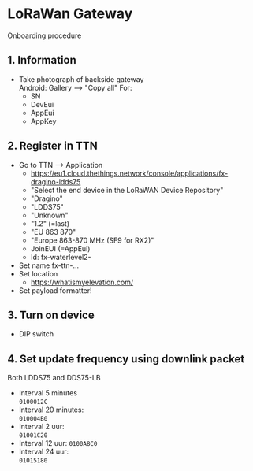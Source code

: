 
# LoRaWan Gateway

Onboarding procedure

## 1. Information

* Take photograph of backside gateway  
  Android: Gallery --> "Copy all"
  For:
	* SN
	* DevEui
	* AppEui
	* AppKey

## 2. Register in TTN

* Go to TTN --> Application
	* https://eu1.cloud.thethings.network/console/applications/fx-dragino-ldds75 
	* "Select the end device in the LoRaWAN Device Repository"
	* "Dragino"
	* "LDDS75"
	* "Unknown"
	* "1.2" (=last)
	* "EU 863 870"
	* "Europe 863-870 MHz (SF9 for RX2)"
	* JoinEUI (=AppEui)
	* Id: fx-waterlevel2-<number>
* Set name fx-ttn-...
* Set location
	* https://whatismyelevation.com/
* Set payload formatter!

## 3. Turn on device

* DIP switch

## 4. Set update frequency using downlink packet

Both LDDS75 and DDS75-LB

* Interval 5 minutes  
  `0100012C`
* Interval 20 minutes:  
  `010004B0`
* Interval 2 uur:  
  `01001C20`
* Interval 12 uur:
  `0100A8C0`
* Interval 24 uur:  
  `01015180`

